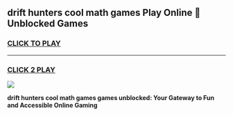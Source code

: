 
## drift hunters cool math games Play Online 👋 Unblocked Games
<h3>
<a href="https://news.freeplayer.one?title=drift_hunters_cool_math_games&ref=17CMG">CLICK TO PLAY</a></h3>
<hr>

<h3>
<a href="https://news.freeplayer.one?title=drift_hunters_cool_math_games&ref=17CMG">CLICK 2 PLAY</a>
  
</h3>

<a href="https://news.freeplayer.one?title=drift_hunters_cool_math_games&ref=17CMG/"><img src="https://clearcache.store/games.png"></a>


**drift hunters cool math games games unblocked: Your Gateway to Fun and Accessible Online Gaming**
